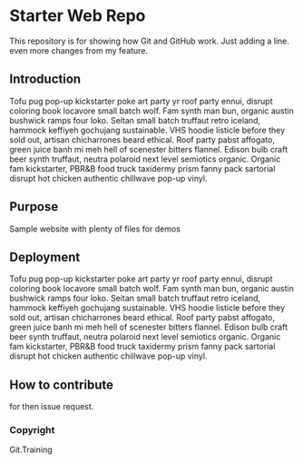 # Starter Web Repo

This repository is for showing how Git and GitHub work. Just adding a line. even more changes from my feature.

## Introduction

Tofu pug pop-up kickstarter poke art party yr roof party ennui, disrupt coloring book locavore small batch wolf. Fam synth man bun, organic austin bushwick ramps four loko. Seitan small batch truffaut retro iceland, hammock keffiyeh gochujang sustainable. VHS hoodie listicle before they sold out, artisan chicharrones beard ethical. Roof party pabst affogato, green juice banh mi meh hell of scenester bitters flannel. Edison bulb craft beer synth truffaut, neutra polaroid next level semiotics organic. Organic fam kickstarter, PBR&B food truck taxidermy prism fanny pack sartorial disrupt hot chicken authentic chillwave pop-up vinyl.

## Purpose

Sample website with plenty of files for demos

## Deployment

Tofu pug pop-up kickstarter poke art party yr roof party ennui, disrupt coloring book locavore small batch wolf. Fam synth man bun, organic austin bushwick ramps four loko. Seitan small batch truffaut retro iceland, hammock keffiyeh gochujang sustainable. VHS hoodie listicle before they sold out, artisan chicharrones beard ethical. Roof party pabst affogato, green juice banh mi meh hell of scenester bitters flannel. Edison bulb craft beer synth truffaut, neutra polaroid next level semiotics organic. Organic fam kickstarter, PBR&B food truck taxidermy prism fanny pack sartorial disrupt hot chicken authentic chillwave pop-up vinyl.

## How to contribute

for then issue request.

### Copyright

Git.Training